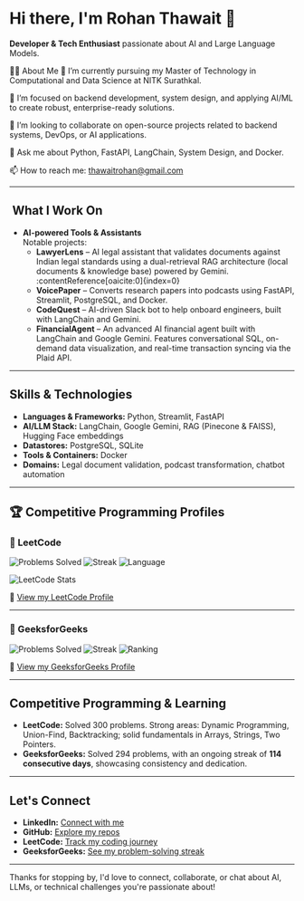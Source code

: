# Hi there, I'm Rohan Thawait 👋

**Developer & Tech Enthusiast** passionate about AI and Large Language Models.

👨‍💻 About Me
🔭 I’m currently pursuing my Master of Technology in Computational and Data Science at NITK Surathkal.

🌱 I’m focused on backend development, system design, and applying AI/ML to create robust, enterprise-ready solutions.

👯 I’m looking to collaborate on open-source projects related to backend systems, DevOps, or AI applications.

💬 Ask me about Python, FastAPI, LangChain, System Design, and Docker.

📫 How to reach me: thawaitrohan@gmail.com

---

##  ​ What I Work On

- **AI-powered Tools & Assistants**  
  Notable projects:
  - **LawyerLens** – AI legal assistant that validates documents against Indian legal standards using a dual-retrieval RAG architecture (local documents & knowledge base) powered by Gemini. :contentReference[oaicite:0]{index=0}  
  - **VoicePaper** – Converts research papers into podcasts using FastAPI, Streamlit, PostgreSQL, and Docker. 
  - **CodeQuest** – AI-driven Slack bot to help onboard engineers, built with LangChain and Gemini.
  - **FinancialAgent** – An advanced AI financial agent built with LangChain and Google Gemini. Features conversational SQL, on-demand data visualization, and real-time transaction syncing via the Plaid API.

---

##  Skills & Technologies

- **Languages & Frameworks:** Python, Streamlit, FastAPI  
- **AI/LLM Stack:** LangChain, Google Gemini, RAG (Pinecone & FAISS), Hugging Face embeddings  
- **Datastores:** PostgreSQL, SQLite  
- **Tools & Containers:** Docker  
- **Domains:** Legal document validation, podcast transformation, chatbot automation

---

## 🏆 Competitive Programming Profiles

### 🔹 LeetCode
![Problems Solved](https://img.shields.io/badge/Solved%20Problems-300-orange?logo=leetcode&logoColor=white)
![Streak](https://img.shields.io/badge/Days%20Streak-114-brightgreen?logo=leetcode&logoColor=white)
![Language](https://img.shields.io/badge/Preferred%20Lang-Python-blue?logo=python&logoColor=white)

![LeetCode Stats](https://leetcard.jacoblin.cool/RohanThawait?theme=dark&font=Karma&ext=heatmap)

🔗 [View my LeetCode Profile](https://leetcode.com/u/RohanThawait/)

---

### 🔹 GeeksforGeeks
![Problems Solved](https://img.shields.io/badge/Solved%20Problems-294-darkgreen?logo=geeksforgeeks&logoColor=white)
![Streak](https://img.shields.io/badge/Current%20Streak-114%20days-brightgreen?logo=geeksforgeeks&logoColor=white)
![Ranking](https://img.shields.io/badge/Active%20User-Top%20Contributor-success?logo=geeksforgeeks&logoColor=white)

🔗 [View my GeeksforGeeks Profile](https://www.geeksforgeeks.org/user/rohan_thawait/)

---

##  Competitive Programming & Learning

- **LeetCode:** Solved 300 problems. Strong areas: Dynamic Programming, Union-Find, Backtracking; solid fundamentals in Arrays, Strings, Two Pointers.
- **GeeksforGeeks:** Solved 294 problems, with an ongoing streak of **114 consecutive days**, showcasing consistency and dedication.

---

##  Let's Connect

- **LinkedIn:** [Connect with me](https://www.linkedin.com/in/rohan-thawait-7137081a5)  
- **GitHub:** [Explore my repos](https://github.com/RohanThawait)  
- **LeetCode:** [Track my coding journey](https://leetcode.com/u/RohanThawait/)  
- **GeeksforGeeks:** [See my problem-solving streak](https://www.geeksforgeeks.org/user/rohan_thawait/)  

---

Thanks for stopping by, I'd love to connect, collaborate, or chat about AI, LLMs, or technical challenges you're passionate about!
